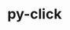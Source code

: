 ---
title: "py-click"
layout: cache
categories: [package, develop-2024-03-10]
meta: {"versions": ["8.1.7"], "compilers": ["apple-clang@=15.0.0", "gcc@=11.4.0", "gcc@=7.5.0"], "oss": ["ubuntu18.04", "ubuntu22.04", "ventura"], "platforms": ["darwin", "linux"], "targets": ["aarch64", "x86_64_v3"], "stacks": ["ml-darwin-aarch64-mps", "ml-linux-x86_64-cpu", "ml-linux-x86_64-cuda", "ml-linux-x86_64-rocm", "radiuss", "root"], "num_specs": 3, "num_specs_by_stack": {"root": 3, "ml-darwin-aarch64-mps": 1, "radiuss": 1, "ml-linux-x86_64-cuda": 1, "ml-linux-x86_64-rocm": 1, "ml-linux-x86_64-cpu": 1}}
spec_details: [{"hash": "6t2mwqdn776lywob74duwtbfnefrv6vx", "compiler": "apple-clang@=15.0.0", "versions": ["8.1.7"], "os": "ventura", "platform": "darwin", "target": "aarch64", "variants": ["build_system=python_pip"], "stacks": ["root", "ml-darwin-aarch64-mps"], "size": "-", "tarball": "https://binaries.spack.io/releases/develop-2024-03-10/build_cache/darwin-ventura-aarch64/apple-clang-15.0.0/py-click-8.1.7/darwin-ventura-aarch64-apple-clang-15.0.0-py-click-8.1.7-6t2mwqdn776lywob74duwtbfnefrv6vx.spack"}, {"hash": "npcoscxm4nzjf6a57m554fpyupwgouwq", "compiler": "gcc@=7.5.0", "versions": ["8.1.7"], "os": "ubuntu18.04", "platform": "linux", "target": "x86_64_v3", "variants": ["build_system=python_pip"], "stacks": ["root", "radiuss"], "size": "-", "tarball": "https://binaries.spack.io/releases/develop-2024-03-10/build_cache/linux-ubuntu18.04-x86_64_v3/gcc-7.5.0/py-click-8.1.7/linux-ubuntu18.04-x86_64_v3-gcc-7.5.0-py-click-8.1.7-npcoscxm4nzjf6a57m554fpyupwgouwq.spack"}, {"hash": "rmg4gtpl6pi3ixwlxw5xr7zzgpwbhkel", "compiler": "gcc@=11.4.0", "versions": ["8.1.7"], "os": "ubuntu22.04", "platform": "linux", "target": "x86_64_v3", "variants": ["build_system=python_pip"], "stacks": ["ml-linux-x86_64-cuda", "root", "ml-linux-x86_64-rocm", "ml-linux-x86_64-cpu"], "size": "-", "tarball": "https://binaries.spack.io/releases/develop-2024-03-10/build_cache/linux-ubuntu22.04-x86_64_v3/gcc-11.4.0/py-click-8.1.7/linux-ubuntu22.04-x86_64_v3-gcc-11.4.0-py-click-8.1.7-rmg4gtpl6pi3ixwlxw5xr7zzgpwbhkel.spack"}]
---
